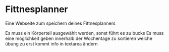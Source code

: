# Fittnesplanner
 Eine Webseite zum speichern deines Fittnesplanners


Es muss ein Körperteil ausgewählt werden, sonst führt es zu bucks
Es muss eine möglichkeit geben innerhalb der Wochentage zu sortieren welche übung zu erst kommt
info in textarea ändern